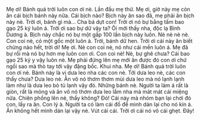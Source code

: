 Mẹ ơi! Bánh quá trời luôn con ơi nè. Lần đầu mẹ thử. Mẹ ơi, giờ này mẹ còn ăn cái bịch bánh này nữa. Cái bịch nào? Bịch này ăn sao đã, mẹ phải ăn bịch này nè. Trời ơi, bánh gì mà... Cha bá dựt con! Trời ơi nó bự bằng tấm bao gạo 25 ký luôn á. Trời ơi sao bự dữ vậy ta? Ôi mới thấy nha, độc lạ Bình Dương à. Bịch này chắc nó bự một gấp 100 lần bịch này luôn. Nè nè nè nè. Con coi nè, có một gốc một luôn à. Trời, bánh dữ hen. Trời ơi cái này ăn biết chừng nào hết, trời ơi! Mẹ ơi. Nè con coi nè, nó như cái mền luôn á. Mẹ đã bự rồi mà nó bự hơn mẹ luôn con ơi. Con coi nè! Nè, bự ghê chưa? Cái bao gạo 25 ký y vậy luôn nè. Mẹ phải đứng lên mẹ mới ăn được đó con ơi chứ ngồi sao mà thò tay tới vậy đặng bốc. Khui nha. Mẹ ơi! Bánh quá trời luôn con ơi nè. Bánh này là vị dưa leo nha các con nè. Tới dưa leo nè, các con thấy chưa? Dưa leo nè. Ăn vô nó thơm thơm mùi dưa leo mà nó lạnh lạnh làm như là dưa leo bỏ tủ lạnh vậy đó. Những bánh nè. Người ta làm á rất là giòn, rất là mỏng và ăn vô nó thơm dưa leo lắm nha mà mát mát cái miệng nữa. Chiên phồng lên nè, thấy không? Đó! Cái này mà nhóm bạn lại chơi đó con, lấy ra ăn. Con lý à. Người ta có làm cái đồ để mình dán lại cho nó kín á. Ăn không hết mình dán lại vậy nè. Vút cái cái. Trời ơi cái nó vô cái ghẹt. Đây!